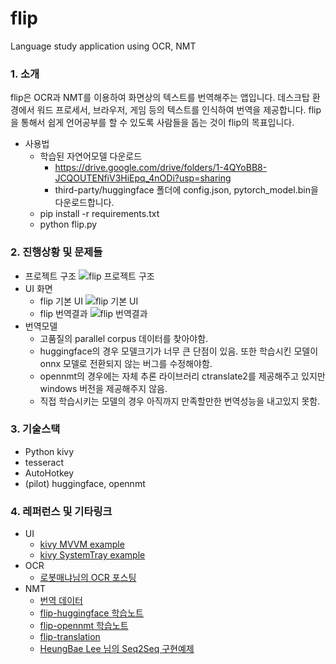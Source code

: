 # flip
Language study application using OCR, NMT

### 1. 소개
flip은 OCR과 NMT를 이용하여 화면상의 텍스트를 번역해주는 앱입니다. 데스크탑 환경에서 워드 프로세서, 브라우저, 게임 등의 텍스트를 인식하여 번역을 제공합니다. flip을 통해서 쉽게 언어공부를 할 수 있도록 사람들을 돕는 것이 flip의 목표입니다.

 - 사용법 
    - 학습된 자연어모델 다운로드
      - https://drive.google.com/drive/folders/1-4QYoBB8-JCQOUTENfiV3HiEpq_4nODi?usp=sharing
      - third-party/huggingface 폴더에 config.json, pytorch_model.bin을 다운로드합니다.
    - pip install -r requirements.txt
    - python flip.py
  
### 2. 진행상황 및 문제들
 - 프로젝트 구조
   ![flip 프로젝트 구조](https://img1.daumcdn.net/thumb/R1280x0/?scode=mtistory2&fname=https%3A%2F%2Fblog.kakaocdn.net%2Fdn%2FV79VW%2FbtqI6Glh6N5%2FM1kUkMisvPGaNVxFnUbnV1%2Fimg.jpg)
 - UI 화면
    - flip 기본 UI
        ![flip 기본 UI](https://img1.daumcdn.net/thumb/R1280x0/?scode=mtistory2&fname=https%3A%2F%2Fblog.kakaocdn.net%2Fdn%2FbtNISQ%2FbtqIVIhqs39%2F3k0NL7QQKKqfxRrN66bCf1%2Fimg.png)
    - flip 번역결과
        ![flip 번역결과](https://img1.daumcdn.net/thumb/R1280x0/?scode=mtistory2&fname=https%3A%2F%2Fblog.kakaocdn.net%2Fdn%2FbVkthJ%2FbtqIVHQlYr8%2FfgwFMMa9RJemFzKY03DTz1%2Fimg.png)
 - 번역모델
    - 고품질의 parallel corpus 데이터를 찾아야함.
    - huggingface의 경우 모델크기가 너무 큰 단점이 있음. 또한 학습시킨 모델이 onnx 모델로 전환되지 않는 버그를 수정해야함.
    - opennmt의 경우에는 자체 추론 라이브러리 ctranslate2를 제공해주고 있지만 windows 버전을 제공해주지 않음.
    - 직접 학습시키는 모델의 경우 아직까지 만족할만한 번역성능을 내고있지 못함.

### 3. 기술스택
 - Python kivy
 - tesseract
 - AutoHotkey
 - (pilot) huggingface, opennmt

### 4. 레퍼런스 및 기타링크
 - UI
    - [kivy MVVM example](https://github.com/rafalo1333/KivyExampleMVVMPhotosApp)
    - [kivy SystemTray example](https://github.com/twister077/KivySystemTrayApp)
 - OCR
    - [로봇매냐님의 OCR 포스팅](https://blog.naver.com/PostView.nhn?blogId=monkey5255&logNo=221598376164&from=search&redirect=Log&widgetTypeCall=true&directAccess=false)
 - NMT
    - [번역 데이터](https://github.com/jungyeul/korean-parallel-corpora)
    - [flip-huggingface 학습노트](https://colab.research.google.com/drive/18yLBjDQ6uZYKzz1aeZTIUvw0wFDWOn6X?usp=sharing)
    - [flip-opennmt 학습노트](https://colab.research.google.com/drive/1atmKcbQIvTy9drMnAxFhLWWneDO1TL_R?usp=sharing)
    - [flip-translation](https://github.com/youlive789/flip-translation)
    - [HeungBae Lee 님의 Seq2Seq 구현예제](https://heung-bae-lee.github.io/2020/01/22/deep_learning_11/)